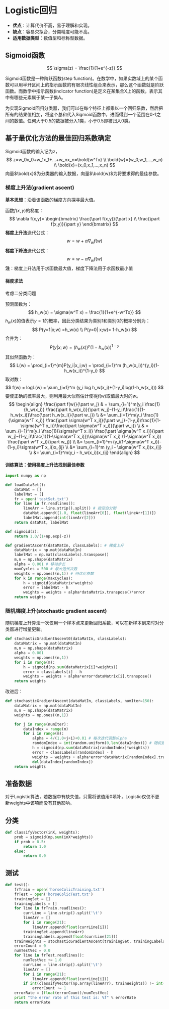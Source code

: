 # Logistic回归

+ **优点**：计算代价不高，易于理解和实现。
+ **缺点**：容易欠拟合，分类精度可能不高。
+ **适用数据类型**：数值型和标称型数据。

## Sigmoid函数

$$
\sigma(z) = \frac{1}{1+e^{-z}}
$$

Sigmoid函数是一种阶跃函数(step function)。在数学中，如果实数域上的某个函数可以用半开区间上的指示函数的有限次线性组合来表示，那么这个函数就是阶跃函数。而数学中指示函数(indicator function)是定义在某集合X上的函数，表示其中有哪些元素属于某一子集A。

为实现Sigmoid回归分类器，我们可以在每个特征上都乘以一个回归系数，然后把所有的结果值相加，将这个总和代入Sigmoid函数中，进而得到一个范围在0-1之间的数值。任何大于0.5的数据被分入1类，小于0.5即被归入0类。

## 基于最优化方法的最佳回归系数确定

Sigmoid函数的输入记为z，
$$
z=w_0x_0+w_1x_1+...+w_nx_n=\bold{w^Tx} \\
\bold{w}=(w_0,w_1,...,w_n) \\
\bold{x}=(x_0,x_1,...,x_n)
$$
向量$\bold{x}$为分类器的输入数据，向量$\bold{w}$为将要求得的最佳参数。

### 梯度上升法(gradient ascent)

**基本思想**：沿着该函数的梯度方向探寻最大值。

函数$f(x,y)$的梯度：
$$
\nabla f(x,y)=
\begin{bmatrix}
\frac{\part f(x,y)}{\part x} \\
\frac{\part f(x,y)}{\part y} 
\end{bmatrix}
$$
**梯度上升法**迭代公式：
$$
w = w+\alpha \nabla_wf(w)
$$
**梯度下降法**迭代公式：
$$
w=w-\alpha \nabla_w f(w)
$$
**注**：梯度上升法用于求函数最大值，梯度下降法用于求函数最小值

#### 梯度求法

考虑二分类问题

预测函数为：
$$
h_w(x) = \sigma(w^T x) = \frac{1}{1+e^{-w^Tx}}
$$
$h_w(x)$的值表示$y=1$的概率，因此分类结果为类别1和类别0的概率分别为： 
$$
P(y=1|x;w) =h_w(x) \\
P(y=0| x;w)= 1-h_w(x)
$$
合并为：
$$
P(y|x;w) = (h_w(x))^y(1-h_w(x))^{1-y}
$$
其似然函数为：
$$
L(w) = \prod_{i=1}^{m}P(y_i|x_i;w) = \prod_{i=1}^m (h_w(x_i))^{y_i}(1-h_w(x_i))^{1-y_i}
$$
取对数：
$$
f(w) = logL(w) = \sum_{i=1}^m (y_i log h_w(x_i)+(1-y_i)log(1-h_w(x_i)))
$$
要使正确的概率最大，则利用最大似然估计使得$f(w)$取值最大时的$w$。
$$
\begin{align}
\frac{\part f(w)}{\part w_j} 
& = \sum_{i=1}^m(y_i \frac{1}{h_w(x_i)} \frac{\part h_w(x_i)}{\part w_j}-(1-y_i)\frac{1}{1-h_w(x_i)}\frac{\part h_w(x_i)}{\part w_j})  \\
&=  \sum_{i=1}^m(y_i \frac{1}{\sigma(w^T x_i)} \frac{\part \sigma(w^T x_i)}{\part w_j}-(1-y_i)\frac{1}{1-\sigma(w^T x_i)}\frac{\part \sigma(w^T x_i)}{\part w_j})  \\
& =  \sum_{i=1}^m(y_i \frac{1}{\sigma(w^T x_i)} \frac{\part \sigma(w^T x_i)}{\part w_j}-(1-y_i)\frac{1}{1-\sigma(w^T x_i)})\sigma(w^T x_i) (1-\sigma(w^T x_i))  \frac{\part w^T x_i}{\part w_j}) \\
&= \sum_{i=1}^m (y_i(1-\sigma(w^T x_i))-(1-y_i)\sigma(w^T x_i))x_{ij}  \\
&= \sum_{i=1}^m (y_i - \sigma(w^T x_i))x_{ij} \\
&= \sum_{i=1}^m(y_i - h_w(x_i))x_{ij}
\end{align}
$$

#### 训练算法：使用梯度上升法找到最佳参数

```python
import numpy as np

def loadDataSet():
	dataMat = []
	labelMat = []
	fr = open('testSet.txt')
	for line in fr.readlines():
		lineArr = line.strip().split() # 按空白分割
		dataMat.append([1.0, float(lineArr[0]), float(lineArr[1])])
		labelMat.append(int(lineArr[2]))
	return dataMat, labelMat

def sigmoid(z):
	return 1.0/(1+np.exp(-z))

def gradientAscent(dataMatIn, classLabels): # 梯度上升
	dataMatrix = np.mat(dataMatIn)
	labelMat = np.mat(classLabels).transpose()
	m,n = np.shape(dataMatrix)
	alpha = 0.001 # 移动步长
	maxCycles = 500 # 最大迭代次数
	weights = np.ones((n,1)) # 待优化参数
	for k in range(maxCycles):
		h = sigmoid(dataMatrix*weights)
		error = labelMat - h
		weights = weights + alpha*dataMatrix.transpose()*error
	return weights

```

### 随机梯度上升(stochastic gradient ascent)

随机梯度上升算法一次仅用一个样本点来更新回归系数，可以在新样本到来时对分类器进行增量更新。

```python
def stochasticGradientAscent0(dataMatIn, classLabels):
	dataMatrix = np.mat(dataMatIn)
	m,n = np.shape(dataMatrix)
	alpha = 0.001
	weights = np.ones((n,1))
	for i in range(m):
		h = sigmoid(np.sum(dataMatrix[i]*weights))
		error = classLabels[i] - h
		weights = weights + alpha*error*dataMatrix[i].transpose()
	return weights
```

改进后：

```python
def stochasticGradientAscent(dataMatIn, classLabels, numIter=150):
	dataMatrix = np.mat(dataMatIn)
	m,n = np.shape(dataMatrix)
	weights = np.ones((n,1))

	for j in range(numIter):
		dataIndex = range(m)
		for i in range(m):
			alpha = 4/(1.0+j+i)+0.01 # 每次迭代调整alpha
			randomIndex = int(random.uniform(0,len(dataIndex))) # 随机更新
			h = sigmoid(np.sum(dataMatrix[randomIndex]*weights))
			error = classLabels[randomIndex] - h
			weights = weights + alpha*error*dataMatrix[randomIndex].transpose()
			del(dataIndex[randomIndex])
	return weights
```

## 准备数据

对于Logistic算法，若数据中有缺失值，只需将该值用0填补，Logistic仅仅不更新weights中该项而没有其他影响。

## 分类

```python
def classifyVector(inX, weights):
	prob = sigmoid(np.sum(inX*weights))
	if prob > 0.5:
		return 1.0
	else:
		return 0.0
```

## 测试

```python
def test():
	frTrain = open('horseColicTraining.txt')
	frTest = open('horseColicTest.txt')
	trainingSet = []
	trainingLabels = []
	for line in frTrain.readlines():
		currLine = line.strip().split('\t')
		lineArr = []
		for i in range(21):
			lineArr.append(float(currLine[i]))
		trainingSet.append(lineArr)
		trainingLabels.append(float(currLine[21]))
	trainWeights = stochasticGradientAscent(trainingSet, trainingLabels, 500)
	errorCount = 0
	numTestVec = 0.0
	for line in frTest.readlines():
		numTestVec += 1.0
		currLine = line.strip().split('\t')
		lineArr = []
		for i in range(21):
			lineArr.append(float(currLine[i]))
		if int(classifyVector(np.array(lineArr), trainWeights)) != int(currLine[21]):
			errorCount += 1
	errorRate = (float(errorCount)/numTestVec)
	print "the error rate of this test is: %f" % errorRate
	return errorRate
```

